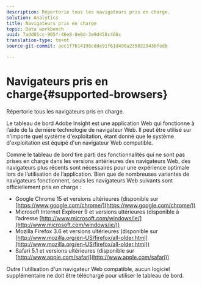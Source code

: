 ```yaml
---
description: Répertorie tous les navigateurs pris en charge.
solution: Analytics
title: Navigateurs pris en charge
topic: Data workbench
uuid: 7add01cc-905f-46e8-8e0d-3e9d458c466c
translation-type: tm+mt
source-git-commit: aec1f7b14198cdde91f61d490a235022943bfedb

---
```



# Navigateurs pris en charge{#supported-browsers} 

Répertorie tous les navigateurs pris en charge.

Le tableau de bord Adobe Insight est une application Web qui fonctionne à l’aide de la dernière technologie de navigateur Web. Il peut être utilisé sur n&#39;importe quel système d&#39;exploitation, étant donné que le système d&#39;exploitation est équipé d&#39;un navigateur Web compatible.

Comme le tableau de bord tire parti des fonctionnalités qui ne sont pas prises en charge dans les versions antérieures des navigateurs Web, des navigateurs plus récents sont nécessaires pour une expérience optimale lors de l’utilisation de l’application. Bien que de nombreuses variantes de navigateurs fonctionnent, seuls les navigateurs Web suivants sont officiellement pris en charge :

* Google Chrome 15 et versions ultérieures (disponible sur [https://www.google.com/chrome/](https://www.google.com/chrome/))
* Microsoft Internet Explorer 9 et versions ultérieures (disponible à l’adresse [http://www.microsoft.com/windows/ie/](http://www.microsoft.com/windows/ie/))
* Mozilla Firefox 3.6 et versions ultérieures (disponible sur [http://www.mozilla.org/en-US/firefox/all-older.html](http://www.mozilla.org/en-US/firefox/all-older.html))
* Safari 5.1 et versions ultérieures (disponible sur [http://www.apple.com/safari](http://www.apple.com/safari))

Outre l&#39;utilisation d&#39;un navigateur Web compatible, aucun logiciel supplémentaire ne doit être téléchargé pour utiliser le tableau de bord.
